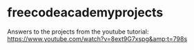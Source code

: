 # freecodeacademyprojects
Answers to the projects from the youtube tutorial: https://www.youtube.com/watch?v=8ext9G7xspg&amp;t=798s
